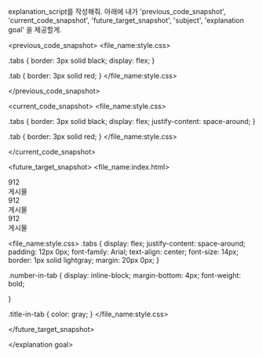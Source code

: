 explanation_script를 작성해줘. 아래에 내가 'previous_code_snapshot', 'current_code_snapshot',
'future_target_snapshot', 'subject', 'explanation goal' 을 제공할게.

<previous_code_snapshot>
<file_name:style.css>

.tabs {
  border: 3px solid black;
  display: flex;
}

.tab {
  border: 3px solid red;
}
</file_name:style.css>


</previous_code_snapshot>

<current_code_snapshot>
<file_name:style.css>

.tabs {
  border: 3px solid black;
  display: flex;
  justify-content: space-around;
}

.tab {
  border: 3px solid red;
}
</file_name:style.css>

</current_code_snapshot>

<future_target_snapshot>
<file_name:index.html>
  <div class="tabs">
    <div class="tab">
      <span class="number-in-tab">
        912
      </span>
      <br>
      <span class="title-in-tab">
        게시물
      </span>
    </div>
    <div class="tab">
      <span class="number-in-tab">
        912
      </span>
      <br>
      <span class="title-in-tab">
        게시물
      </span>
    </div>
    <div class="tab">
      <span class="number-in-tab">
        912
      </span>
      <br>
      <span class="title-in-tab">
        게시물
      </span>
    </div>
  </div>
</file_name:index.html>

<file_name:style.css>
.tabs {
  display: flex;
  justify-content: space-around;
  padding: 12px 0px;
  font-family: Arial;
  text-align: center;
  font-size: 14px;
  border: 1px solid lightgray;
  margin: 20px 0px;
}

.number-in-tab {
  display: inline-block;
  margin-bottom: 4px;
  font-weight: bold;

}

.title-in-tab {
  color: gray;
}
</file_name:style.css>

</future_target_snapshot>

<subject>  </subject>

<explanation goal> 

</explanation goal>

<script tone>

유치원 선생님처럼 친절하고 따뜻한 말투, 초보자에게 수업을 하기 위해 기초적인 내용까지 꼼꼼히 설명하고 넘어가는 선생님같은 말투. 하나라도 더 알려주고 싶어하는 멘토의 마음가짐을 가지고 있어요. "~합니다"체가 아니라 "~해요"체를 전체 문단의 70%이상 으로 구성하는 것이 좋아요.

</script tone>